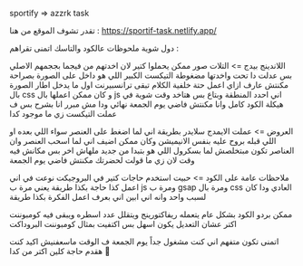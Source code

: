 sportify => azzrk task

تقدر تشوف الموقع من هنا : https://sportif-task.netlify.app/

دول شوية ملحوظات عالكود والتاسك اتمنى تقراهم :

اللاندينج بيدج =>
التلات صور ممكن يحملوا كتير لان اخدتهم من فيجما بججمهم الاصلي بس عدلت دا تحت واخدتها مضغوطة
التيكست الكبير اللي هو داخل على الصورة بصراحة مكنتش عارف ازاي اعمل حتة خلفية الكلام تبقى ترانسبيرنت اول ما يدخل اطار الصورة بال css و كان ممكن اعملها بال js اني احدد المنطقة وبتاع بس هتاخد وقت شوية في هيكلة الكود كامل وانا مكنتش فاضي يوم الجمعة نهائي ودا مش مبرر انا بشرح بس ف عملت التيكست زي ما موجود كدا

العروض =>
عملت الايمدج سلايدر بطريقة اني لما اضغط على العنصر سواء اللي بعده او اللي قبله بروح عليه بنفس الانيميشن وكان ممكن اضيف اني لما اسحب العنصر وان العناصر تكون مبتخلصش لما بسكرول اللي هو بتبدا من جديد ملهاش اخر بس مكانش فيه وقت لان زي ما قولت لحضرتك مكنتش فاضي يوم الجمعة

ملاحظات عامة على الكود =>
حبيت استخدم حاجات كتير في البروجيكت نوعت في اني اعمل كذا حاجة بكذا طريقة يعني مرة ب js ومرة ب gsap ومرة بال css العادي ودا كان لسبب واحد وانه اني ابين اني بعرف اعمل الفكرة بكذا طريقة

ممكن بردو الكود بشكل عام يتعمله ريفاكتورينج ويتقلل عدد اسطره ويبقى فيه كومبوننت اكتر عشان التعديل يكون اسهل بس اكتفيت بمثال كومبوننت البروداكت

اتمنى تكون متفهم اني كنت مشغول جداً يوم الجمعة ف الوقت ماسعفنيش اكيد كنت هقدم حاجة كلين اكتر من كدا 🙏
